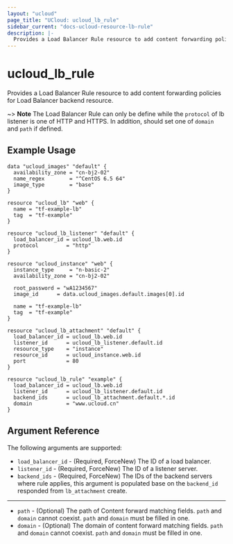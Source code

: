 ```yaml
---
layout: "ucloud"
page_title: "UCloud: ucloud_lb_rule"
sidebar_current: "docs-ucloud-resource-lb-rule"
description: |-
  Provides a Load Balancer Rule resource to add content forwarding policies for Load Balancer backend resource.
---
```


# ucloud_lb_rule

Provides a Load Balancer Rule resource to add content forwarding policies for Load Balancer backend resource.
 
~> **Note** The Load Balancer Rule can only be define while the `protocol` of lb listener is one of HTTP and HTTPS. In addition, should set one of `domain` and `path` if defined.

## Example Usage

```hcl
data "ucloud_images" "default" {
  availability_zone = "cn-bj2-02"
  name_regex        = "^CentOS 6.5 64"
  image_type        = "base"
}

resource "ucloud_lb" "web" {
  name = "tf-example-lb"
  tag  = "tf-example"
}

resource "ucloud_lb_listener" "default" {
  load_balancer_id = ucloud_lb.web.id
  protocol         = "http"
}

resource "ucloud_instance" "web" {
  instance_type     = "n-basic-2"
  availability_zone = "cn-bj2-02"

  root_password = "wA1234567"
  image_id      = data.ucloud_images.default.images[0].id

  name = "tf-example-lb"
  tag  = "tf-example"
}

resource "ucloud_lb_attachment" "default" {
  load_balancer_id = ucloud_lb.web.id
  listener_id      = ucloud_lb_listener.default.id
  resource_type    = "instance"
  resource_id      = ucloud_instance.web.id
  port             = 80
}

resource "ucloud_lb_rule" "example" {
  load_balancer_id = ucloud_lb.web.id
  listener_id      = ucloud_lb_listener.default.id
  backend_ids      = ucloud_lb_attachment.default.*.id
  domain           = "www.ucloud.cn"
}
```

## Argument Reference

The following arguments are supported:

* `load_balancer_id` - (Required, ForceNew) The ID of a load balancer.
* `listener_id` - (Required, ForceNew) The ID of a listener server.
* `backend_ids` - (Required, ForceNew) The IDs of the backend servers where rule applies, this argument is populated base on the `backend_id` responded from `lb_attachment` create.

- - -

* `path` - (Optional) The path of Content forward matching fields. `path` and `domain` cannot coexist. `path` and `domain` must be filled in one.
* `domain` - (Optional) The domain of content forward matching fields. `path` and `domain` cannot coexist. `path` and `domain` must be filled in one.